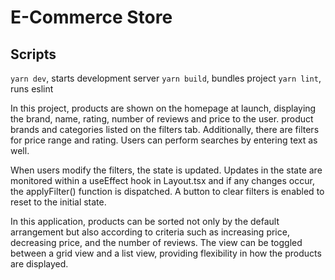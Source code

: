 # E-Commerce Store

## Scripts

`yarn dev`, starts development server
`yarn build`, bundles project
`yarn lint`, runs eslint

In this project, products are shown on the homepage at launch, displaying the brand, name, rating, number of reviews and price to the user. product brands and categories listed on the filters tab. Additionally, there are filters for price range and rating. Users can perform searches by entering text as well.

When users modify the filters, the state is updated. Updates in the state are monitored within a useEffect hook in Layout.tsx and if any changes occur, the applyFilter() function is dispatched. A button to clear filters is enabled to reset to the initial state.

In this application, products can be sorted not only by the default arrangement but also according to criteria such as increasing price, decreasing price, and the number of reviews. The view can be toggled between a grid view and a list view, providing flexibility in how the products are displayed.
